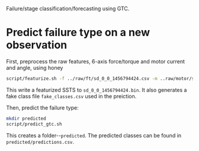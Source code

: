 Failure/stage classification/forecasting using GTC.

# Predict failure type on a new observation

First, preprocess the raw features, 6-axis force/torque and motor current and angle, using honey

```bash
script/featurize.sh -f ../raw/ft/sd_0_0_1456794424.csv -m ..raw/motor/sd_0_0_1456794424.csv -o sd_0_0_1456794424.bin
```

This write a featurized SSTS to ```sd_0_0_1456794424.bin```.
It also generates a fake class file ```fake_classes.csv``` used in the preiction.

Then, predict the failure type:

```bash
mkdir predicted
script/predict_gtc.sh
```

This creates a folder--```predicted```.
The predicted classes can be found in ```predicted/predictions.csv```.
